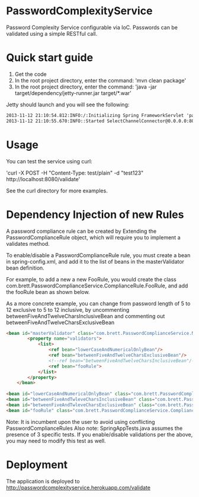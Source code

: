 PasswordComplexityService
=========================

Password Complexity Service configurable via IoC. Passwords can be validated using a simple RESTful call.

Quick start guide
=========================
1. Get the code 
2. In the root project directory, enter the command: 'mvn clean package'
3. In the root project directory, enter the command: 'java -jar target/dependency/jetty-runner.jar target/*.war'

Jetty should launch and you will see the following:

```html
2013-11-12 21:10:54.812:INFO:/:Initializing Spring FrameworkServlet 'password'
2013-11-12 21:10:55.670:INFO::Started SelectChannelConnector@0.0.0.0:8080 STARTING
```

Usage
=========================
You can test the service using curl:

'curl -X POST -H "Content-Type: test/plain" -d "test123" http://localhost:8080/validate'

See the curl directory for more examples.


Dependency Injection of new Rules
=========================

A password compliance rule can be created by Extending the PasswordComplianceRule object, which will require you to implement a validates method.


To enable/disable a PasswordComplianceRule rule, you must create a bean in spring-config.xml, and add it to the list of beans in the masterValidator bean definition.


For example, to add a new a new FooRule, you would create the class com.brett.PasswordComplianceService.ComplianceRule.FooRule, and add the fooRule bean as shown below.


As a more concrete example, you can change from password length of 5 to 12 exclusive to 5 to 12 inclusive, by uncommenting betweenFiveAndTwelveCharsInclusiveBean and commenting out betweenFiveAndTwelveCharsExclusiveBean

```html
<bean id="masterValidator" class="com.brett.PasswordComplianceService.MasterValidator">
        <property name="validators">
            <list>
                <ref bean="lowerCaseAndNumericalOnlyBean"/>
                <ref bean="betweenFiveAndTwelveCharsExclusiveBean"/>
                <!--ref bean="betweenFiveAndTwelveCharsInclusiveBean"/-->
                <ref bean="fooRule">
            </list>
        </property>
    </bean>
    
<bean id="lowerCaseAndNumericalOnlyBean" class="com.brett.PasswordComplianceService.ComplianceRule.LowerCaseAndNumericalOnly"/>
<bean id="betweenFiveAndTwleveCharsInclusiveBean" class="com.brett.PasswordComplianceService.ComplianceRule.BetweenFiveAndTwelveCharsExclusive"/>
<bean id="betweenFiveAndTwleveCharsExclusiveBean" class="com.brett.PasswordComplianceService.ComplianceRule.BetweenFiveAndTwelveCharsExclusive"/>
<bean id="fooRule" class="com.brett.PasswordComplianceService.ComplianceRule.FooRule"/>
```    

Note: It is incumbent upon the user to avoid using conflicting PasswordComplianceRules
Also note: SpringAppTests.java assumes the presence of 3 specific tests. If you enable/disable validations per the above, you may need to modify this test as well.

Deployment
=========================
The application is deployed to http://passwordcomplexityservice.herokuapp.com/validate





